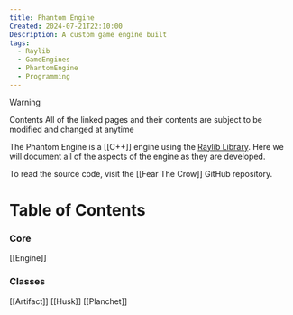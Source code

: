 ```yaml
---
title: Phantom Engine
Created: 2024-07-21T22:10:00
Description: A custom game engine built
tags:
  - Raylib
  - GameEngines
  - PhantomEngine
  - Programming
---
```


> [!warning]
> Contents All of the linked pages and their contents are subject to be modified and changed at anytime

The Phantom Engine is a [[C++]] engine using the [Raylib Library](https://www.raylib.com). Here we will document all of the aspects of the engine as they are developed.

To read the source code, visit the [[Fear The Crow]] GitHub repository.


# Table of Contents
### Core
[[Engine]]
### Classes
[[Artifact]]
[[Husk]]
[[Planchet]]